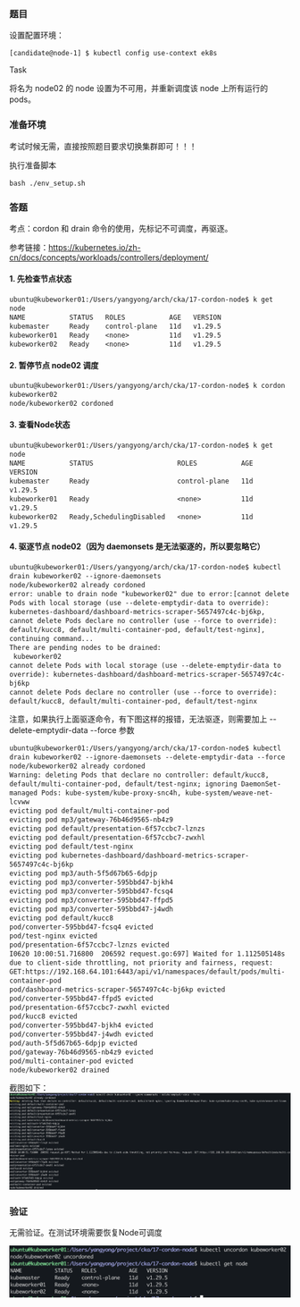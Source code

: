### 题目

设置配置环境：

    [candidate@node-1] $ kubectl config use-context ek8s

Task

将名为 node02 的 node 设置为不可用，并重新调度该 node 上所有运行的 pods。

### 准备环境

考试时候无需，直接按照题目要求切换集群即可！！！

执行准备脚本

    bash ./env_setup.sh

### 答题

考点：cordon 和 drain 命令的使用，先标记不可调度，再驱逐。

参考链接：https://kubernetes.io/zh-cn/docs/concepts/workloads/controllers/deployment/

#### 1. 先检查节点状态

```
ubuntu@kubeworker01:/Users/yangyong/arch/cka/17-cordon-node$ k get node
NAME           STATUS   ROLES           AGE   VERSION
kubemaster     Ready    control-plane   11d   v1.29.5
kubeworker01   Ready    <none>          11d   v1.29.5
kubeworker02   Ready    <none>          11d   v1.29.5
```

#### 2. 暂停节点 node02 调度

```
ubuntu@kubeworker01:/Users/yangyong/arch/cka/17-cordon-node$ k cordon kubeworker02
node/kubeworker02 cordoned
```

#### 3. 查看Node状态

```
ubuntu@kubeworker01:/Users/yangyong/arch/cka/17-cordon-node$ k get node
NAME           STATUS                     ROLES           AGE   VERSION
kubemaster     Ready                      control-plane   11d   v1.29.5
kubeworker01   Ready                      <none>          11d   v1.29.5
kubeworker02   Ready,SchedulingDisabled   <none>          11d   v1.29.5
```

#### 4. 驱逐节点 node02（因为 daemonsets 是无法驱逐的，所以要忽略它）

```
ubuntu@kubeworker01:/Users/yangyong/arch/cka/17-cordon-node$ kubectl drain kubeworker02 --ignore-daemonsets
node/kubeworker02 already cordoned
error: unable to drain node "kubeworker02" due to error:[cannot delete Pods with local storage (use --delete-emptydir-data to override): kubernetes-dashboard/dashboard-metrics-scraper-5657497c4c-bj6kp, cannot delete Pods declare no controller (use --force to override): default/kucc8, default/multi-container-pod, default/test-nginx], continuing command...
There are pending nodes to be drained:
 kubeworker02
cannot delete Pods with local storage (use --delete-emptydir-data to override): kubernetes-dashboard/dashboard-metrics-scraper-5657497c4c-bj6kp
cannot delete Pods declare no controller (use --force to override): default/kucc8, default/multi-container-pod, default/test-nginx
```

注意，如果执行上面驱逐命令，有下图这样的报错，无法驱逐，则需要加上 --delete-emptydir-data --force 参数

```
ubuntu@kubeworker01:/Users/yangyong/arch/cka/17-cordon-node$ kubectl drain kubeworker02 --ignore-daemonsets --delete-emptydir-data --force
node/kubeworker02 already cordoned
Warning: deleting Pods that declare no controller: default/kucc8, default/multi-container-pod, default/test-nginx; ignoring DaemonSet-managed Pods: kube-system/kube-proxy-snc4h, kube-system/weave-net-lcvww
evicting pod default/multi-container-pod
evicting pod mp3/gateway-76b46d9565-nb4z9
evicting pod default/presentation-6f57ccbc7-lznzs
evicting pod default/presentation-6f57ccbc7-zwxhl
evicting pod default/test-nginx
evicting pod kubernetes-dashboard/dashboard-metrics-scraper-5657497c4c-bj6kp
evicting pod mp3/auth-5f5d67b65-6dpjp
evicting pod mp3/converter-595bbd47-bjkh4
evicting pod mp3/converter-595bbd47-fcsq4
evicting pod mp3/converter-595bbd47-ffpd5
evicting pod mp3/converter-595bbd47-j4wdh
evicting pod default/kucc8
pod/converter-595bbd47-fcsq4 evicted
pod/test-nginx evicted
pod/presentation-6f57ccbc7-lznzs evicted
I0620 10:00:51.716800  206592 request.go:697] Waited for 1.112505148s due to client-side throttling, not priority and fairness, request: GET:https://192.168.64.101:6443/api/v1/namespaces/default/pods/multi-container-pod
pod/dashboard-metrics-scraper-5657497c4c-bj6kp evicted
pod/converter-595bbd47-ffpd5 evicted
pod/presentation-6f57ccbc7-zwxhl evicted
pod/kucc8 evicted
pod/converter-595bbd47-bjkh4 evicted
pod/converter-595bbd47-j4wdh evicted
pod/auth-5f5d67b65-6dpjp evicted
pod/gateway-76b46d9565-nb4z9 evicted
pod/multi-container-pod evicted
node/kubeworker02 drained
```

截图如下：
![](17-1.png)

### 验证

无需验证。在测试环境需要恢复Node可调度

![](17-2.png)